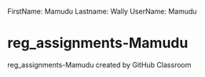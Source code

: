 FirstName: Mamudu
Lastname: Wally
UserName: Mamudu


# reg_assignments-Mamudu
reg_assignments-Mamudu created by GitHub Classroom
